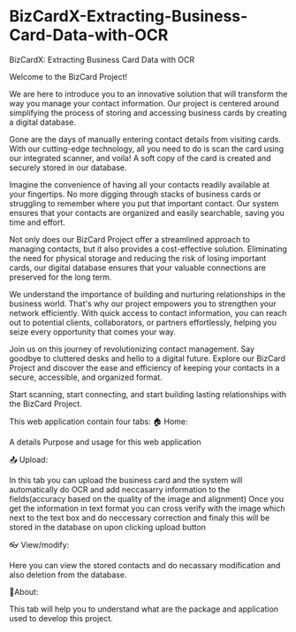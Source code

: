 # BizCardX-Extracting-Business-Card-Data-with-OCR
BizCardX: Extracting Business Card Data with OCR

Welcome to the BizCard Project!

We are here to introduce you to an innovative solution that will transform the way you manage your contact information. Our project is centered around simplifying the process of storing and accessing business cards by creating a digital database.

Gone are the days of manually entering contact details from visiting cards. With our cutting-edge technology, all you need to do is scan the card using our integrated scanner, and voila! A soft copy of the card is created and securely stored in our database.

Imagine the convenience of having all your contacts readily available at your fingertips. No more digging through stacks of business cards or struggling to remember where you put that important contact. Our system ensures that your contacts are organized and easily searchable, saving you time and effort.

Not only does our BizCard Project offer a streamlined approach to managing contacts, but it also provides a cost-effective solution. Eliminating the need for physical storage and reducing the risk of losing important cards, our digital database ensures that your valuable connections are preserved for the long term.

We understand the importance of building and nurturing relationships in the business world. That's why our project empowers you to strengthen your network efficiently. With quick access to contact information, you can reach out to potential clients, collaborators, or partners effortlessly, helping you seize every opportunity that comes your way.

Join us on this journey of revolutionizing contact management. Say goodbye to cluttered desks and hello to a digital future. Explore our BizCard Project and discover the ease and efficiency of keeping your contacts in a secure, accessible, and organized format.

Start scanning, start connecting, and start building lasting relationships with the BizCard Project.

This web application contain four tabs:
🏠 Home:

A details Purpose and usage for this web application

📤 Upload:

In this tab you can upload the business card and the system will automatically do OCR and add neccasarry information to the fields(accuracy based on the quality of the image and alignment)
Once you get the information in text format you can cross verify with the image which next to the text box and do neccessary correction and finaly this will be stored in the database on upon clicking upload button


👓 View/modify:

Here you can view the stored contacts and do necassary modification and also deletion from the database.

📜About:

This tab will help you to understand what are the package and application used to develop this project.
